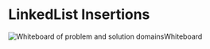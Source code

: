 # LinkedList Insertions
![Whiteboard of problem and solution domains](C:\dev\personal\code-401\data-structures-and-algorithms\javascript\linked-list-insertions\docs\images\whiteboard.jpg "Code challenge whiteboard")Whiteboard
